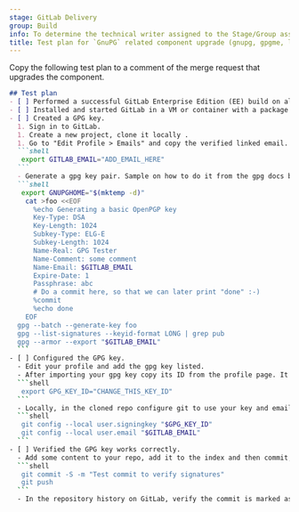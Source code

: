 ```yaml
---
stage: GitLab Delivery
group: Build
info: To determine the technical writer assigned to the Stage/Group associated with this page, see https://handbook.gitlab.com/handbook/product/ux/technical-writing/#assignments
title: Test plan for `GnuPG` related component upgrade (gnupg, gpgme, libassuan, libgcrypt, libgpg-error, libksba, npth)
---
```


Copy the following test plan to a comment of the merge request that upgrades the component.

````markdown
## Test plan
- [ ] Performed a successful GitLab Enterprise Edition (EE) build on all supported platforms (include `build-package-on-all-os` job).
- [ ] Installed and started GitLab in a VM or container with a package you built in the previous task.
- [ ] Created a GPG key.
  1. Sign in to GitLab.
  1. Create a new project, clone it locally .
  1. Go to "Edit Profile > Emails" and copy the verified linked email. Export it as an environment variable:
  ```shell
   export GITLAB_EMAIL="ADD_EMAIL_HERE"
  ```
  - Generate a gpg key pair. Sample on how to do it from the gpg docs below.
  ```shell
   export GNUPGHOME="$(mktemp -d)"
    cat >foo <<EOF
      %echo Generating a basic OpenPGP key
      Key-Type: DSA
      Key-Length: 1024
      Subkey-Type: ELG-E
      Subkey-Length: 1024
      Name-Real: GPG Tester
      Name-Comment: some comment
      Name-Email: $GITLAB_EMAIL
      Expire-Date: 1
      Passphrase: abc
      # Do a commit here, so that we can later print "done" :-)
      %commit
      %echo done
    EOF
  gpg --batch --generate-key foo
  gpg --list-signatures --keyid-format LONG | grep pub
  gpg --armor --export "$GITLAB_EMAIL"
  ```
- [ ] Configured the GPG key.
  - Edit your profile and add the gpg key listed. 
  - After importing your gpg key copy its ID from the profile page. It is the first string shown. Its short version is also visible as the output from the gpg --list-signatures command above.
  ```shell
   export GPG_KEY_ID="CHANGE_THIS_KEY_ID"
  ```
  - Locally, in the cloned repo configure git to use your key and email
  ```shell
   git config --local user.signingkey "$GPG_KEY_ID"
   git config --local user.email "$GITLAB_EMAIL"
  ```
- [ ] Verified the GPG key works correctly.
  - Add some content to your repo, add it to the index and then commit, sign, and push:
  ```shell
   git commit -S -m "Test commit to verify signatures"
   git push
  ```
  - In the repository history on GitLab, verify the commit is marked as `verified`.
````
